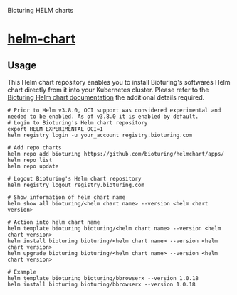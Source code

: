 Bioturing HELM charts
# [helm-chart](https://github.com/bioturing/helmchart)

## Usage

This Helm chart repository enables you to install Bioturing's softwares
Helm chart directly from it into your Kubernetes cluster. Please refer to the
[Bioturing Helm chart documentation](https://github.com/bioturing/helmchart)
the additional details required.

```shell
# Prior to Helm v3.8.0, OCI support was considered experimental and needed to be enabled. As of v3.8.0 it is enabled by default.
# Login to Bioturing's Helm chart repository
export HELM_EXPERIMENTAL_OCI=1
helm registry login -u your_account registry.bioturing.com

# Add repo charts
helm repo add bioturing https://github.com/bioturing/helmchart/apps/
helm repo list
helm repo update

# Logout Bioturing's Helm chart repository
helm registry logout registry.bioturing.com

# Show information of helm chart name
helm show all bioturing/<helm chart name> --version <helm chart version>

# Action into helm chart name
helm template bioturing bioturing/<helm chart name> --version <helm chart version>
helm install bioturing bioturing/<helm chart name> --version <helm chart version>
helm upgrade bioturing bioturing/<helm chart name> --version <helm chart version>

# Example
helm template bioturing bioturing/bbrowserx --version 1.0.18
helm install bioturing bioturing/bbrowserx --version 1.0.18
```
